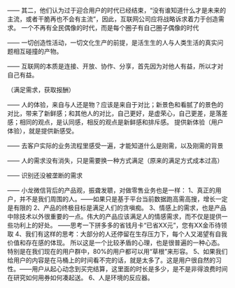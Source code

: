 ——
其二，他们认为过于迎合用户的时代已经结束，“没有谁知道什么才是未来的主流，或者干脆再也不会有主流”，因此，互联网公司应将战略诉求着力于创造需求。
一个不再有全民偶像的时代，而是每个圈子有自己圈子偶像的时代

——
一切创造性活动，一切文化生产的前提，是活生生的人与人类生活的真实问题相互碰撞的产物。

——
互联网的本质是连接、开放、协作、分享，首先因为对他人有益，所以才对自己有益。

（满足需求，获取报酬）

——
人的体验，来自与人还是物？应该是来自于对比；新景色和看腻了的景色的对比，带来了新鲜感；和其他人的对比，自己更好，是虚荣心，自己更差，是落差感；相同的观点，是认同感，相反的观点是新鲜感和排斥感。
提供新体验（用户体验），就是提供新感受。

——
去客户实际的业务流程里感受一遍，才能知道什么是刚需，以及刚需的背景

——
人的需求没有消失，只是需要换一种方式满足（原来的满足方式成本过高）

——
识别还没被垄断的需求

——
小龙微信背后的产品观，振聋发聩，对做零售业务也是一样：
1、真正的用户，并不是我们周围的人。——如果只是基于平台当前数据跑高需高搜，增长一定是有限的
2、产品的终极目标是满足人们的贪嗔痴。
3、情感上的需求，也是产品中除技术以外很重要的一点。伟大的产品应该满足人的情感需求，而不仅是提供一些功利上的好处。 ——思考一下拼多多的省钱月卡“已省XX元”，您有XX金币待领取
4、我们有这样的思考：大部分的人还停留在生存压力下，每个人又渴望有自我价值和存在感的体现。 所以这是一个比较矛盾的心理，也是很普遍的一种心态。特别是在我们现在的用户群中，80%的用户都可以用“草根”来形容。
5、如果我们给用户的内容是在马桶上的时间看不完的话，就是太多了。这是用户很自然的习性。——用户从起心动念到买完结算，这里面的时长是多少，是不是非得浪费时间在研究如何用券如何凑起送。
6、人是环境的反应器。
